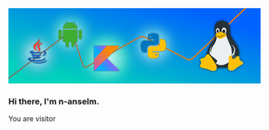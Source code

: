 <img src="https://github.com/n-anselm/n-anselm/blob/main/res/GitHub%20Profile%20Header.png" title="Profile header" />

### Hi there, I'm n-anselm.

<tr>
   <td>You are visitor</td>
   <td><img src="https://profile-counter.glitch.me/n-anselm/count.svg" alt="" /></td>
 </tr>

<!--
![Visitor Count](https://profile-counter.glitch.me/n-anselm/count.svg)
-->

<!--
<p align="center"> 
  Visitor count<br>
  <img src="https://profile-counter.glitch.me/n-anselm/count.svg" />
</p>
-->

<!--
**n-anselm/n-anselm** is a ✨ _special_ ✨ repository because its `README.md` (this file) appears on your GitHub profile.

Here are some ideas to get you started:

- 🔭 I’m currently working on ...
- 🌱 I’m currently learning ...
- 👯 I’m looking to collaborate on ...
- 🤔 I’m looking for help with ...
- 💬 Ask me about ...
- 📫 How to reach me: ...
- 😄 Pronouns: ...
- ⚡ Fun fact: ...
-->
